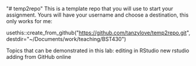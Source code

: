 "# temp2repo" 
This is a template repo that you will use to start your assignment.
Yours will have your username and choose a destination, this only works for me:

 usethis::create_from_github("https://github.com/tanzylove/temp2repo.git", destdir="~/Documents/work/teaching/BST430")
 
Topics that can be demonstrated in this lab:
editing in RStudio
new rstudio 
adding from GitHub online
